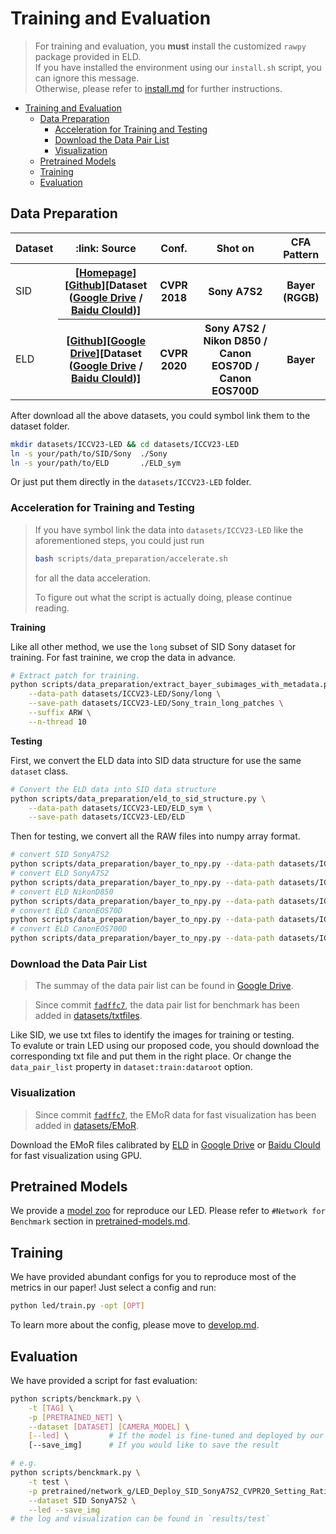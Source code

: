 # Training and Evaluation

> For training and evaluation, you **must** install the customized `rawpy` package provided in ELD. <br/>
> If you have installed the environment using our `install.sh` script, you can ignore this message. <br/>
> Otherwise, please refer to [install.md](install.md) for further instructions.

- [Training and Evaluation](#training-and-evaluation)
  - [Data Preparation](#data-preparation)
    - [Acceleration for Training and Testing](#acceleration-for-training-and-testing)
    - [Download the Data Pair List](#download-the-data-pair-list)
    - [Visualization](#visualization)
  - [Pretrained Models](#pretrained-models)
  - [Training](#training)
  - [Evaluation](#evaluation)

## Data Preparation

<table>
<thead>
  <tr>
    <th> Dataset </th>
    <th> :link: Source </th>
    <th> Conf. </th>
    <th> Shot on </th>
    <th> CFA Pattern </th>
  </tr>
</thead>
<tbody>
  <tr>
    <td> SID </td>
    <th> [<a href='https://cchen156.github.io/SID.html'>Homepage</a>][<a href='https://github.com/cchen156/Learning-to-See-in-the-Dark'>Github</a>][Dataset (<a href='https://drive.google.com/file/d/1G6VruemZtpOyHjOC5N8Ww3ftVXOydSXx/view'>Google Drive</a> / <a href='https://pan.baidu.com/s/1fk8EibhBe_M1qG0ax9LQZA#list/path=%2F'>Baidu Clould</a>)] </th>
    <th> CVPR 2018 </th>
    <th> Sony A7S2 </th>
    <th> Bayer (RGGB) </th>
  </tr>
  <tr>
    <td> ELD </td>
    <th> [<a href='https://github.com/Vandermode/ELD'>Github</a>][<a href='https://drive.google.com/drive/folders/1QoEhB1P-hNzAc4cRb7RdzyEKktexPVgy'>Google Drive</a>][Dataset (<a href='https://drive.google.com/file/d/13Ge6-FY9RMPrvGiPvw7O4KS3LNfUXqEX/view?usp=drive_link'>Google Drive</a> / <a href='https://pan.baidu.com/share/init?surl=1ksugpPH5uyDL-Z6S71Q5g?pwd=0lby'>Baidu Clould</a>)] </th>
    <th> CVPR 2020 </th>
    <th> Sony A7S2 / Nikon D850 / Canon EOS70D / Canon EOS700D </th>
    <th> Bayer </th>
  </tr>
</tbody>
</table>

After download all the above datasets, you could symbol link them to the dataset folder.
```bash
mkdir datasets/ICCV23-LED && cd datasets/ICCV23-LED
ln -s your/path/to/SID/Sony  ./Sony
ln -s your/path/to/ELD       ./ELD_sym
```
Or just put them directly in the `datasets/ICCV23-LED` folder.

### Acceleration for Training and Testing

> If you have symbol link the data into `datasets/ICCV23-LED` like the aforementioned steps, you could just run
> ```bash
> bash scripts/data_preparation/accelerate.sh
> ```
> for all the data acceleration.
>
> To figure out what the script is actually doing, please continue reading.

**Training**

Like all other method, we use the `long` subset of SID Sony dataset for training. For fast trainine, we crop the data in advance.

```bash
# Extract patch for training.
python scripts/data_preparation/extract_bayer_subimages_with_metadata.py \
    --data-path datasets/ICCV23-LED/Sony/long \
    --save-path datasets/ICCV23-LED/Sony_train_long_patches \
    --suffix ARW \
    --n-thread 10
```

**Testing**

First, we convert the ELD data into SID data structure for use the same `dataset` class.

```bash
# Convert the ELD data into SID data structure
python scripts/data_preparation/eld_to_sid_structure.py \
    --data-path datasets/ICCV23-LED/ELD_sym \
    --save-path datasets/ICCV23-LED/ELD
```

Then for testing, we convert all the RAW files into numpy array format.

```bash
# convert SID SonyA7S2
python scripts/data_preparation/bayer_to_npy.py --data-path datasets/ICCV23-LED/Sony --save-path datasets/ICCV23-LED/Sony_npy --suffix ARW --n-thread 8
# convert ELD SonyA7S2
python scripts/data_preparation/bayer_to_npy.py --data-path datasets/ICCV23-LED/ELD/SonyA7S2 --save-path datasets/ICCV23-LED/ELD_npy/SonyA7S2 --suffix ARW --n-thread 8
# convert ELD NikonD850
python scripts/data_preparation/bayer_to_npy.py --data-path datasets/ICCV23-LED/ELD/NikonD850 --save-path datasets/ICCV23-LED/ELD_npy/NikonD850 --suffix nef --n-thread 8
# convert ELD CanonEOS70D
python scripts/data_preparation/bayer_to_npy.py --data-path datasets/ICCV23-LED/ELD/CanonEOS70D --save-path datasets/ICCV23-LED/ELD_npy/CanonEOS70D --suffix CR2 --n-thread 8
# convert ELD CanonEOS700D
python scripts/data_preparation/bayer_to_npy.py --data-path datasets/ICCV23-LED/ELD/CanonEOS700D --save-path datasets/ICCV23-LED/ELD_npy/CanonEOS700D --suffix CR2 --n-thread 8
```

### Download the Data Pair List

> The summay of the data pair list can be found in [Google Drive](https://drive.google.com/drive/folders/1xZbJPfJoXmq4fWJWy3tXtULEn79Xoz5O?usp=drive_link).

> Since commit [`fadffc7`](https://github.com/Srameo/LED/commit/fadffc7282b02ab2fcc7fbade65f87217b642588), the data pair list for benchmark has been added in [datasets/txtfiles](../datasets/txtfiles).


Like SID, we use txt files to identify the images for training or testing.<br/>
To evalute or train LED using our proposed code, you should download the corresponding txt file and put them in the right place. Or change the `data_pair_list` property in `dataset:train:dataroot` option.
<!--
<table>
<thead>
  <tr>
    <th> Dataset </th>
    <th> :link: Source </th>
    <th> Phase </th>
    <th> Put in </th>
  </tr>
</thead>
<tbody>
  <tr>
    <td> SID SonyA7S2 </td>
    <th> [<a href="https://drive.google.com/drive/folders/1GLlrsfO0NqocI4vqn4YtQvpOreWYC_dT?usp=drive_link">Google Drive</a>] </th>
    <th> Train / Fine-tune / Test </th>
    <th> datasets/ICCV23-LED/Sony_npy </th>
  </tr>
  <tr>
    <td> ELD SonyA7S2 </td>
    <th> [<a href='https://drive.google.com/drive/folders/1ybdaACLApX3cLCmoQny45PAyMQ1nOVKO?usp=drive_link'>Google Drive</a>] </th>
    <th> Fine-tune / Test </th>
    <th> datasets/ICCV23-LED/ELD_npy/SonyA7S2 </th>
  </tr>
  <tr>
    <td> ELD NikonD850 </td>
    <th> [<a href='https://drive.google.com/drive/folders/19a4pUWiGA7xw7ssNaXMNHThL4Xv8sUfF?usp=drive_link'>Google Drive</a>] </th>
    <th> Fine-tune / Test </th>
    <th> datasets/ICCV23-LED/ELD_npy/NikonD850 </th>
  </tr>
  <tr>
    <td> ELD CanonEOS70D </td>
    <th> [<a href='https://drive.google.com/drive/folders/1KtBruEqekIgVHEi9X9c84Lvbsw5QZ123?usp=drive_link'>Google Drive</a>] </th>
    <th> Fine-tune / Test </th>
    <th> datasets/ICCV23-LED/ELD_npy/CanonEOS70D </th>
  </tr>
  <tr>
    <td> ELD CanonEOS700D </td>
    <th> [<a href='https://drive.google.com/drive/folders/1EopUTStJBAG1UgA4sTWGsFonkTex8jL6?usp=drive_link'>Google Drive</a>] </th>
    <th> Fine-tune / Test </th>
    <th> datasets/ICCV23-LED/ELD_npy/CanonEOS700D </th>
  </tr>
</tbody>
</table>
 -->

### Visualization

> Since commit [`fadffc7`](https://github.com/Srameo/LED/commit/fadffc7282b02ab2fcc7fbade65f87217b642588), the EMoR data for fast visualization has been added in [datasets/EMoR](../datasets/EMoR).

Download the EMoR files calibrated by [ELD](https://github.com/Vandermode/ELD) in [Google Drive](https://drive.google.com/drive/folders/1U6W-qXqnZl-5-dLpFhLAGLjniBH5yAYY?usp=drive_link) or [Baidu Clould](https://pan.baidu.com/s/1YW5yPTloDawasTrWlUWw0Q?pwd=y83f) for fast visualization using GPU.


## Pretrained Models

We provide a [model zoo](/docs/pretrained-models.md) for reproduce our LED. Please refer to `#Network for Benchmark` section in [pretrained-models.md](/docs/pretrained-models.md).


## Training

We have provided abundant configs for you to reproduce most of the metrics in our paper!
Just select a config and run:
```bash
python led/train.py -opt [OPT]
```
To learn more about the config, please move to [develop.md](/docs/develop.md).

## Evaluation

We have provided a script for fast evaluation:
```bash
python scripts/benckmark.py \
    -t [TAG] \
    -p [PRETRAINED_NET] \
    --dataset [DATASET] [CAMERA_MODEL] \
    [--led] \         # If the model is fine-tuned and deployed by our LED method.
    [--save_img]      # If you would like to save the result

# e.g.
python scripts/benckmark.py \
    -t test \
    -p pretrained/network_g/LED_Deploy_SID_SonyA7S2_CVPR20_Setting_Ratio100-300.pth \
    --dataset SID SonyA7S2 \
    --led --save_img
# the log and visualization can be found in `results/test`
```
